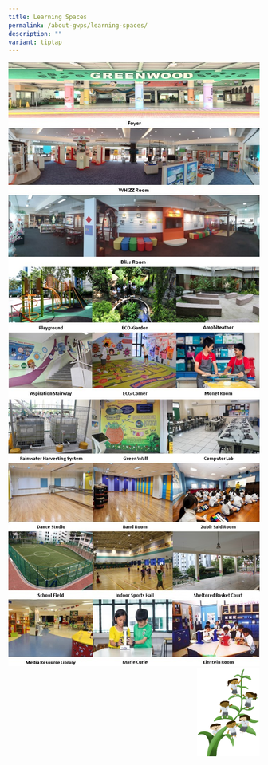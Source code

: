 ```yaml
---
title: Learning Spaces
permalink: /about-gwps/learning-spaces/
description: ""
variant: tiptap
---
```

![](/images/Learning%20Space/LS1.jpg)
![](/images/Learning%20Space/LS2.jpg)
<img src="/images/Small%20logo/gwps%20children%20(1).png" style="width:25%;float:right">